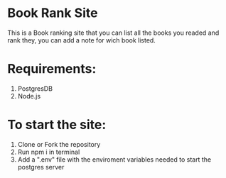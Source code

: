 # Book Rank Site

This is a Book ranking site that you can list all the books you readed and rank they, you can add a note for wich book listed.

# Requirements:
1. PostgresDB 
2. Node.js

# To start the site:

1. Clone or Fork the repository
2. Run npm i in terminal
3. Add a ".env" file with the enviroment variables needed to start the postgres server
